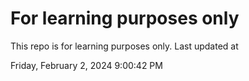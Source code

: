 # For learning purposes only
This repo is for learning purposes only.
Last updated at

Friday, February 2, 2024 9:00:42 PM

